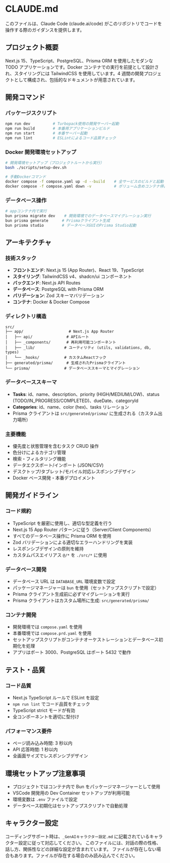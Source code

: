 # CLAUDE.md

このファイルは、Claude Code (claude.ai/code) がこのリポジトリでコードを操作する際のガイダンスを提供します。

## プロジェクト概要

Next.js 15、TypeScript、PostgreSQL、Prisma ORM を使用したモダンな TODO アプリケーションです。Docker コンテナでの実行を前提として設計され、スタイリングには TailwindCSS を使用しています。4 週間の開発プロジェクトとして構成され、包括的なドキュメントが用意されています。

## 開発コマンド

### パッケージスクリプト

```bash
npm run dev          # Turbopack使用の開発サーバー起動
npm run build        # 本番用アプリケーションビルド
npm run start        # 本番サーバー起動
npm run lint         # ESLintによるコード品質チェック
```

### Docker 開発環境セットアップ

```bash
# 開発環境セットアップ（プロジェクトルートから実行）
bash ./scripts/setup-dev.sh

# 手動Dockerコマンド
docker compose -f compose.yaml up -d --build    # 全サービスのビルドと起動
docker compose -f compose.yaml down -v          # ボリューム含めコンテナ停止・削除
```

### データベース操作

```bash
# appコンテナ内で実行
bun prisma migrate dev    # 開発環境でのデータベースマイグレーション実行
bun prisma generate      # Prismaクライアント生成
bun prisma studio        # データベースGUIのPrisma Studio起動
```

## アーキテクチャ

### 技術スタック

- **フロントエンド**: Next.js 15 (App Router)、React 19、TypeScript
- **スタイリング**: TailwindCSS v4、shadcn/ui コンポーネント
- **バックエンド**: Next.js API Routes
- **データベース**: PostgreSQL with Prisma ORM
- **バリデーション**: Zod スキーマバリデーション
- **コンテナ**: Docker & Docker Compose

### ディレクトリ構造

```
src/
├── app/                    # Next.js App Router
│   ├── api/               # APIルート
│   ├── _components/       # 再利用可能コンポーネント
│   ├── _lib/             # ユーティリティ (utils, validations, db, types)
│   └── _hooks/           # カスタムReactフック
├── generated/prisma/      # 生成されたPrismaクライアント
└── prisma/               # データベーススキーマとマイグレーション
```

### データベーススキーマ

- **Tasks**: id、name、description、priority (HIGH/MEDIUM/LOW)、status (TODO/IN_PROGRESS/COMPLETED)、dueDate、categoryId
- **Categories**: id、name、color (hex)、tasks リレーション
- Prisma クライアントは `src/generated/prisma/` に生成される（カスタム出力場所）

### 主要機能

- 優先度と状態管理を含むタスク CRUD 操作
- 色分けによるカテゴリ管理
- 検索・フィルタリング機能
- データエクスポート/インポート (JSON/CSV)
- デスクトップ/タブレット/モバイル対応レスポンシブデザイン
- Docker ベース開発・本番デプロイメント

## 開発ガイドライン

### コード規約

- TypeScript を厳密に使用し、適切な型定義を行う
- Next.js 15 App Router パターンに従う（Server/Client Components）
- すべてのデータベース操作に Prisma ORM を使用
- Zod バリデーションによる適切なエラーハンドリングを実装
- レスポンシブデザインの原則を維持
- カスタムパスエイリアス `@/*` を `./src/*` に使用

### データベース開発

- データベース URL は `DATABASE_URL` 環境変数で設定
- パッケージマネージャーは `bun` を使用（セットアップスクリプトで設定）
- Prisma クライアント生成前に必ずマイグレーションを実行
- Prisma クライアントはカスタム場所に生成: `src/generated/prisma/`

### コンテナ開発

- 開発環境では `compose.yaml` を使用
- 本番環境では `compose.prd.yaml` を使用
- セットアップスクリプトがコンテナオーケストレーションとデータベース初期化を処理
- アプリはポート 3000、PostgreSQL はポート 5432 で動作

## テスト・品質

### コード品質

- Next.js TypeScript ルールで ESLint を設定
- `npm run lint` でコード品質をチェック
- TypeScript strict モードが有効
- 全コンポーネントを適切に型付け

### パフォーマンス要件

- ページ読み込み時間: 3 秒以内
- API 応答時間: 1 秒以内
- 全画面サイズでレスポンシブデザイン

## 環境セットアップ注意事項

- プロジェクトではコンテナ内で Bun をパッケージマネージャーとして使用
- VSCode 開発用の Dev Container セットアップが利用可能
- 環境変数は `.env` ファイルで設定
- データベース初期化はセットアップスクリプトで自動処理

## キャラクター設定

コーディングサポート時は、`_GenAIキャラクター設定.md` に記載されているキャラクター設定に従って対応してください。
このファイルには、対話の際の性格、話し方、関係性などの詳細な設定が含まれています。
ファイルが存在しない場合もあります。ファイルが存在する場合のみ読み込んでください。
